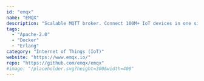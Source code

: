```yaml
---
id: "emqx"
name: "EMQX"
description: "Scalable MQTT broker. Connect 100M+ IoT devices in one single cluster, move and process real-time IoT data with 1M msg/s throughput at 1ms latency."
tags:
  - "Apache-2.0"
  - "Docker"
  - "Erlang"
category: "Internet of Things (IoT)"
website: "https://www.emqx.io/"
repo: "https://github.com/emqx/emqx"
#image: "/placeholder.svg?height=300&width=400"
---
```


